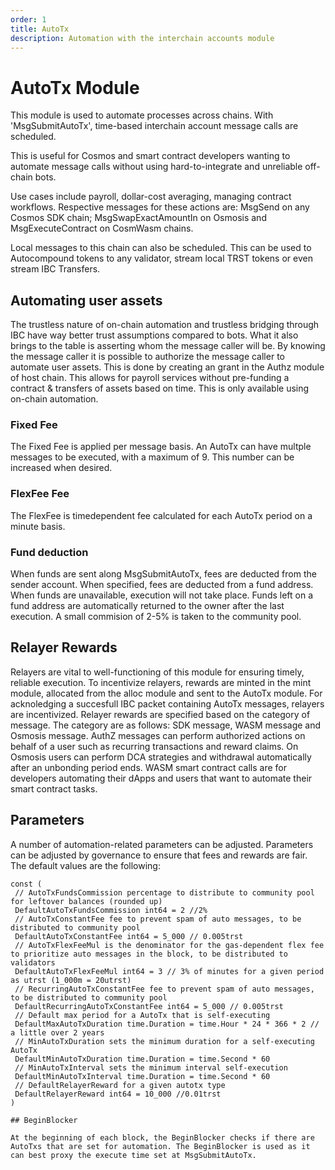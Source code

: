 ```yaml
---
order: 1
title: AutoTx
description: Automation with the interchain accounts module
---
```


# AutoTx Module

This module is used to automate processes across chains. With 'MsgSubmitAutoTx', time-based interchain account message calls are scheduled.

This is useful for Cosmos and smart contract developers wanting to automate message calls without using hard-to-integrate and unreliable off-chain bots.

Use cases include payroll, dollar-cost averaging, managing contract workflows. Respective messages for these actions are: MsgSend on any Cosmos SDK chain; MsgSwapExactAmountIn on Osmosis and MsgExecuteContract on CosmWasm chains.

Local messages to this chain can also be scheduled. This can be used to Autocompound tokens to any validator, stream local TRST tokens or even stream IBC Transfers.

## Automating user assets

The trustless nature of on-chain automation and trustless bridging through IBC have way better trust assumptions compared to bots. What it also brings to the table is asserting whom the message caller will be. By knowing the message caller it is possible to authorize the message caller to automate user assets. This is done by creating an grant in the Authz module of host chain. This allows for payroll services without pre-funding a contract & transfers of assets based on time. This is only available using on-chain automation.

### Fixed Fee

The Fixed Fee is applied per message basis. An AutoTx can have multple messages to be executed, with a maximum of 9. This number can be increased when desired.

### FlexFee Fee

The FlexFee is timedependent fee calculated for each AutoTx period on a minute basis. 

### Fund deduction

When funds are sent along MsgSubmitAutoTx, fees are deducted from the sender account. When specified, fees are deducted from a fund address. When funds are unavailable, execution will not take place. Funds left on a fund address are automatically returned to the owner after the last execution. A small commision of 2-5% is taken to the community pool.

## Relayer Rewards

Relayers are vital to well-functioning of this module for ensuring timely, reliable execution. To incentivize relayers, rewards are minted in the mint module, allocated from the alloc module and sent to the AutoTx module. For acknoledging a succesfull IBC packet containing AutoTx messages, relayers are incentivized. Relayer rewards are specified based on the category of message. The category are as follows: SDK message, WASM message and Osmosis message. AuthZ messages can perform authorized actions on behalf of a user such as recurring transactions and reward claims. On Osmosis users can perform DCA strategies and withdrawal automatically after an unbonding period ends.  WASM smart contract calls are for developers automating their dApps and users that want to automate their smart contract tasks.

## Parameters

A number of automation-related parameters can be adjusted. Parameters can be adjusted by governance to ensure that fees and rewards are fair. The default values are the following:

```golang
const (
 // AutoTxFundsCommission percentage to distribute to community pool for leftover balances (rounded up)
 DefaultAutoTxFundsCommission int64 = 2 //2%
 // AutoTxConstantFee fee to prevent spam of auto messages, to be distributed to community pool
 DefaultAutoTxConstantFee int64 = 5_000 // 0.005trst
 // AutoTxFlexFeeMul is the denominator for the gas-dependent flex fee to prioritize auto messages in the block, to be distributed to validators
 DefaultAutoTxFlexFeeMul int64 = 3 // 3% of minutes for a given period as utrst (1_000m = 20utrst)
 // RecurringAutoTxConstantFee fee to prevent spam of auto messages, to be distributed to community pool
 DefaultRecurringAutoTxConstantFee int64 = 5_000 // 0.005trst
 // Default max period for a AutoTx that is self-executing
 DefaultMaxAutoTxDuration time.Duration = time.Hour * 24 * 366 * 2 // a little over 2 years
 // MinAutoTxDuration sets the minimum duration for a self-executing AutoTx
 DefaultMinAutoTxDuration time.Duration = time.Second * 60
 // MinAutoTxInterval sets the minimum interval self-execution
 DefaultMinAutoTxInterval time.Duration = time.Second * 60
 // DefaultRelayerReward for a given autotx type
 DefaultRelayerReward int64 = 10_000 //0.01trst
)

## BeginBlocker

At the beginning of each block, the BeginBlocker checks if there are AutoTxs that are set for automation. The BeginBlocker is used as it can best proxy the execute time set at MsgSubmitAutoTx. 